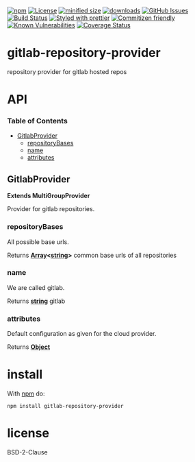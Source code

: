 [![npm](https://img.shields.io/npm/v/gitlab-repository-provider.svg)](https://www.npmjs.com/package/gitlab-repository-provider)
[![License](https://img.shields.io/badge/License-BSD%203--Clause-blue.svg)](https://opensource.org/licenses/BSD-3-Clause)
[![minified size](https://badgen.net/bundlephobia/min/gitlab-repository-provider)](https://bundlephobia.com/result?p=gitlab-repository-provider)
[![downloads](http://img.shields.io/npm/dm/gitlab-repository-provider.svg?style=flat-square)](https://npmjs.org/package/gitlab-repository-provider)
[![GitHub Issues](https://img.shields.io/github/issues/gitlab-repository-provider/gitlab-repository-provider.svg?style=flat-square)](https://github.com/gitlab-repository-provider/gitlab-repository-provider/issues)
[![Build Status](https://img.shields.io/endpoint.svg?url=https%3A%2F%2Factions-badge.atrox.dev%2Fgitlab-repository-provider%2Fgitlab-repository-provider%2Fbadge\&style=flat)](https://actions-badge.atrox.dev/gitlab-repository-provider/gitlab-repository-provider/goto)
[![Styled with prettier](https://img.shields.io/badge/styled_with-prettier-ff69b4.svg)](https://github.com/prettier/prettier)
[![Commitizen friendly](https://img.shields.io/badge/commitizen-friendly-brightgreen.svg)](http://commitizen.github.io/cz-cli/)
[![Known Vulnerabilities](https://snyk.io/test/github/gitlab-repository-provider/gitlab-repository-provider/badge.svg)](https://snyk.io/test/github/gitlab-repository-provider/gitlab-repository-provider)
[![Coverage Status](https://coveralls.io/repos/gitlab-repository-provider/gitlab-repository-provider/badge.svg)](https://coveralls.io/github/gitlab-repository-provider/gitlab-repository-provider)

# gitlab-repository-provider

repository provider for gitlab hosted repos

# API

<!-- Generated by documentation.js. Update this documentation by updating the source code. -->

### Table of Contents

*   [GitlabProvider](#gitlabprovider)
    *   [repositoryBases](#repositorybases)
    *   [name](#name)
    *   [attributes](#attributes)

## GitlabProvider

**Extends MultiGroupProvider**

Provider for gitlab repositories.

### repositoryBases

All possible base urls.

Returns **[Array](https://developer.mozilla.org/docs/Web/JavaScript/Reference/Global_Objects/Array)<[string](https://developer.mozilla.org/docs/Web/JavaScript/Reference/Global_Objects/String)>** common base urls of all repositories

### name

We are called gitlab.

Returns **[string](https://developer.mozilla.org/docs/Web/JavaScript/Reference/Global_Objects/String)** gitlab

### attributes

Default configuration as given for the cloud provider.

Returns **[Object](https://developer.mozilla.org/docs/Web/JavaScript/Reference/Global_Objects/Object)** 

# install

With [npm](http://npmjs.org) do:

```shell
npm install gitlab-repository-provider
```

# license

BSD-2-Clause
